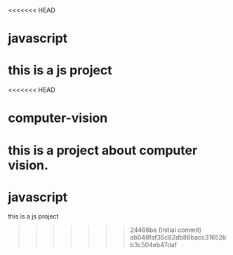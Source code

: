 <<<<<<< HEAD
# javascript
this is a js project
=======
<<<<<<< HEAD
# computer-vision
this is a project about computer vision. 
=======
# javascript
this is a js project
>>>>>>> 24466be (Initial commit)
>>>>>>> ab048faf35c82db88bacc31652bb3c504eb47daf
